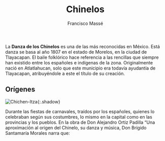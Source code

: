 ﻿---
layout: article
pageview: true
title:  Chinelos
tags:  tradiciones chinelos mundo
author:  Francisco Massé
mode: immersive
header:
  theme: dark
article_header:
  type: overlay
  theme: dark
  background_color: '#203028'
  background_image:
    gradient: 'linear-gradient(135deg, rgba(34, 139, 87 , .4), rgba(139, 34, 139, .4))'
    src: /docs/assets/images/cover3.jpg
---

 La **Danza de los Chinelos** es una de las más reconocidas en México. Está danza se basa al año 1807 en el estado de Morelos, en la ciudad de Tlayacapan. El baile folklórico hace referencia a las rencillas que siempre han existido entre los españoles e indígenas de la zona. Originalmente nació en Atlatlahucan, solo que este municipio era todavía ayudantía de Tlayacapan, atribuyéndole a este el título de su creación.
 


## Orígenes

  

![Chichen-Itza](https://scontent-qro1-1.xx.fbcdn.net/v/t39.30808-6/s960x960/242134403_1883859355156607_1201830310850367242_n.jpg?_nc_cat=111&ccb=1-5&_nc_sid=2c4854&_nc_eui2=AeH8bGmXokrdxYCfbePPbua0I_VSRid4gbEj9VJGJ3iBsSiPg_6YFKUknoZpzmk5TzQoBC2rRL1xPlN3O0wkymWl&_nc_ohc=VL153v-ZUUIAX_IvrAL&_nc_ht=scontent-qro1-1.xx&oh=56e4dc62fc837406fd39fa95a262457f&oe=615C8081  "Chinelos"){:.shadow}

  
Durante las fiestas de carnavales, traídos por los españoles, quienes lo celebraban según sus costumbres, lo mismo en la capital como en las provincias y los pueblos. En la obra de Don Alejandro Ortiz Padilla “Una aproximación al origen del Chinelo, su danza y música, Don Brígido Santamaría Morales narra que:

<!--more-->
